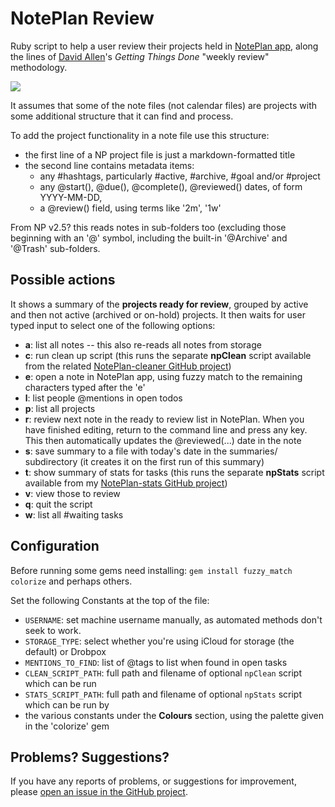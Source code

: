 # NotePlan Review
Ruby script to help a user review their projects held in [NotePlan app](https://noteplan.co/), along the lines of [David Allen](https://gettingthingsdone.com/resources)'s *Getting Things Done* "weekly review" methodology.

<img src="https://preview.redd.it/f3fz0ssis6w41.png?width=992&format=png&auto=webp&s=980924da69ecd9ec22485e780e4e5be556f23ae1">

It assumes that some of the note files (not calendar files) are projects with some additional structure that it can find and process.

To add the project functionality in a note file use this structure:
- the first line of a NP project file is just a markdown-formatted title
- the second line contains metadata items:
  - any #hashtags, particularly #active, #archive, #goal and/or #project
  - any @start(), @due(), @complete(), @reviewed() dates, of form YYYY-MM-DD,
  - a @review() field, using terms like '2m', '1w'

From NP v2.5? this reads notes in sub-folders too (excluding those beginning with an '@' symbol, including the built-in '@Archive' and '@Trash' sub-folders.

## Possible actions
It shows a summary of the **projects ready for review**, grouped by active and then not active (archived or on-hold) projects. It then waits for user typed input to select one of the following options:

- **a**: list all notes -- this also re-reads all notes from storage
- **c**: run clean up script (this runs the separate **npClean** script available from the related [NotePlan-cleaner GitHub project](https://github.com/jgclark/NotePlan-cleaner/))
- **e**: open a note in NotePlan app, using fuzzy match to the remaining characters typed after the 'e'
- **l**: list people @mentions in open todos
- **p**: list all projects
- **r**: review next note in the ready to review list in NotePlan. When you have finished editing, return to the command line and press any key. This then automatically updates the @reviewed(...) date in the note
- **s**: save summary to a file with today's date in the summaries/ subdirectory (it creates it on the first run of this summary)
- **t**: show summary of stats for tasks (this runs the separate **npStats** script available from my [NotePlan-stats GitHub project](https://github.com/jgclark/NotePlan-stats/))
- **v**: view those to review
- **q**: quit the script
- **w**: list all #waiting tasks

## Configuration
Before running some gems need installing: `gem install fuzzy_match colorize` and perhaps others.

Set the following Constants at the top of the file:
- <code>USERNAME</code></code>: set machine username manually, as automated methods don't seek to work.
- <code>STORAGE_TYPE</code>: select whether you're using iCloud for storage (the default) or Drobpox
- <code>MENTIONS_TO_FIND</code>: list of @tags to list when found in open tasks
- <code>CLEAN_SCRIPT_PATH</code>: full path and filename of optional <code>npClean</code> script which can be run
- <code>STATS_SCRIPT_PATH</code>: full path and filename of optional <code>npStats</code> script which can be run by 
- the various constants under the **Colours** section, using the palette given in the 'colorize' gem

## Problems? Suggestions?
If you have any reports of problems, or suggestions for improvement, please [open an issue in the GitHub project](https://github.com/jgclark/NotePlan-review/issues).
